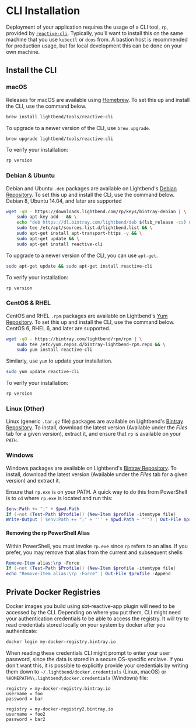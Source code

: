 # CLI Installation

Deployment of your application requires the usage of a CLI tool, `rp`, provided by [`reactive-cli`](https://github.com/lightbend/reactive-cli). Typically, you'll want to install this on the same machine that you use `kubectl` or `dcos` from. A bastion host is recommended for production usage, but for local development this can be done on your own machine.

## Install the CLI

### macOS

Releases for macOS are available using [Homebrew](https://brew.sh/). To set this up and install the CLI, use the command below.

```bash
brew install lightbend/tools/reactive-cli
```

To upgrade to a newer version of the CLI, use `brew upgrade`.

```bash
brew upgrade lightbend/tools/reactive-cli
```

To verify your installation:

```bash
rp version
```

### Debian & Ubuntu

Debian and Ubuntu `.deb` packages are available on Lightbend's [Debian Repository](https://bintray.com/lightbend/deb). To set this up and install the CLI, use the command below. Debian 8, Ubuntu 14.04, and later are supported

```bash
wget -qO - https://downloads.lightbend.com/rp/keys/bintray-debian | \
    sudo apt-key add - && \
    echo "deb https://dl.bintray.com/lightbend/deb $(lsb_release -cs) main" | \
    sudo tee /etc/apt/sources.list.d/lightbend.list && \
    sudo apt-get install apt-transport-https -y && \
    sudo apt-get update && \
    sudo apt-get install reactive-cli
```

To upgrade to a newer version of the CLI, you can use `apt-get`.

```bash
sudo apt-get update && sudo apt-get install reactive-cli
```

To verify your installation:

```bash
rp version
```

### CentOS & RHEL

CentOS and RHEL `.rpm` packages are available on Lightbend's [Yum Repository](https://bintray.com/lightbend/rpm). To set this up and install the CLI, use the command below. CentOS 6, RHEL 6, and later are supported.

```bash
wget -qO - https://bintray.com/lightbend/rpm/rpm | \
    sudo tee /etc/yum.repos.d/bintray-lightbend-rpm.repo && \
    sudo yum install reactive-cli
```

Similarly, use `yum` to update your installation.

```bash
sudo yum update reactive-cli
```

To verify your installation:

```bash
rp version
```

### Linux (Other)

Linux (generic `.tar.gz` file) packages are available on Lightbend's [Bintray Repository](https://bintray.com/lightbend/generic/reactive-cli).
To install, download the latest version (Available under the *Files* tab for a given version), extract it, and ensure that `rp` is available on your `PATH`.

### Windows

Windows packages are available on Lightbend's [Bintray Repository](https://bintray.com/lightbend/generic/reactive-cli). To install,
download the latest version (Available under the *Files* tab for a given version) and extract it.

Ensure that `rp.exe` is on your PATH. A quick way to do this from PowerShell is to `cd` where `rp.exe` is located and run this:

```powershell
$env:Path += ";" + $pwd.Path
If (-not (Test-Path $Profile)) {New-Item $profile -itemtype file}
Write-Output ('$env:Path += ";" + ''' + $pwd.Path + "'") | Out-File $profile -Append
```

#### Removing the rp PowerShell Alias

Within PowerShell, you must invoke `rp.exe` since `rp` refers to an alias. If you prefer, you may remove that alias from the current and subsequent shells:

```powershell
Remove-Item alias:\rp -Force
If (-not (Test-Path $Profile)) {New-Item $profile -itemtype file}
echo "Remove-Item alias:\rp -Force" | Out-File $profile -Append
```

## Private Docker Registries

Docker images you build using sbt-reactive-app plugin will need to be accessed by the CLI. Depending on where you put them, CLI might need your authentication credentials to be able to access the registry. It will try to read credentials stored locally on your system by docker after you authenticate:

```bash
docker login my-docker-registry.bintray.io
```
When reading these credentials CLI might prompt to enter your user password, since the data is stored in a secure OS-specific enclave. If you don't want this, it is possible to explicitly provide your credentials by writing them down to `~/.lightbend/docker.credentials` (Linux, macOS) or `%HOMEPATH%\.lightbend\docker.credentials` (Windows) file:

```
registry = my-docker-registry.bintray.io
username = foo
password = bar

registry = my-docker-registry2.bintray.io
username = foo2
password = bar2
```
